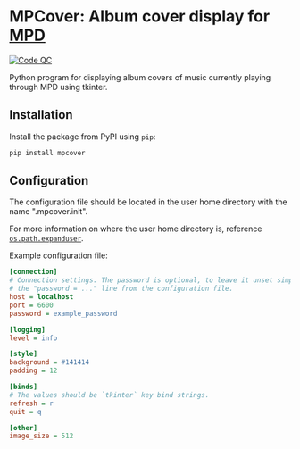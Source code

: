 # MPCover: Album cover display for [MPD](https://github.com/MusicPlayerDaemon/MPD)

[![Code QC](https://github.com/milivojevicu/mpcover/actions/workflows/check.yml/badge.svg)](https://github.com/milivojevicu/mpcover/actions/workflows/check.yml)

Python program for displaying album covers of music currently playing through MPD using tkinter.

## Installation

Install the package from PyPI using `pip`:

```bash
pip install mpcover
```

## Configuration

The configuration file should be located in the user home directory with the name ".mpcover.init".

For more information on where the user home directory is,
reference [`os.path.expanduser`](https://docs.python.org/3/library/os.path.html#os.path.expanduser).

Example configuration file:

```ini
[connection]
# Connection settings. The password is optional, to leave it unset simply remove
# the "password = ..." line from the configuration file.
host = localhost
port = 6600
password = example_password

[logging]
level = info

[style]
background = #141414
padding = 12

[binds]
# The values should be `tkinter` key bind strings.
refresh = r
quit = q

[other]
image_size = 512
```

